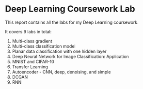 # Deep Learning Coursework Lab

This report contains all the labs for my Deep Learning coursework.

It covers 9 labs in total:
1. Multi-class gradient  
2. Multi-class classification model  
3. Planar data classification with one hidden layer  
4. Deep Neural Network for Image Classification: Application  
5. MNIST and CIFAR-10  
6. Transfer Learning  
7. Autoencoder - CNN, deep, denoising, and simple  
8. DCGAN  
9. RNN
